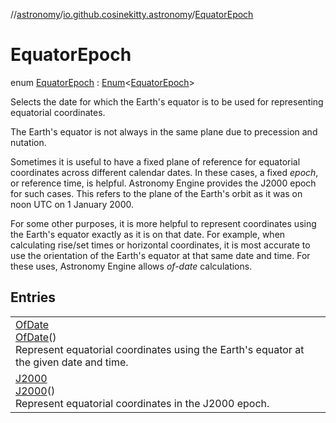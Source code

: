 //[astronomy](../../../index.md)/[io.github.cosinekitty.astronomy](../index.md)/[EquatorEpoch](index.md)

# EquatorEpoch

enum [EquatorEpoch](index.md) : [Enum](https://kotlinlang.org/api/latest/jvm/stdlib/kotlin/-enum/index.html)&lt;[EquatorEpoch](index.md)&gt; 

Selects the date for which the Earth's equator is to be used for representing equatorial coordinates.

The Earth's equator is not always in the same plane due to precession and nutation.

Sometimes it is useful to have a fixed plane of reference for equatorial coordinates across different calendar dates.  In these cases, a fixed *epoch*, or reference time, is helpful. Astronomy Engine provides the J2000 epoch for such cases.  This refers to the plane of the Earth's orbit as it was on noon UTC on 1 January 2000.

For some other purposes, it is more helpful to represent coordinates using the Earth's equator exactly as it is on that date. For example, when calculating rise/set times or horizontal coordinates, it is most accurate to use the orientation of the Earth's equator at that same date and time. For these uses, Astronomy Engine allows *of-date* calculations.

## Entries

| | |
|---|---|
| [OfDate](-of-date/index.md)<br>[OfDate](-of-date/index.md)()<br>Represent equatorial coordinates using the Earth's equator at the given date and time. |
| [J2000](-j2000/index.md)<br>[J2000](-j2000/index.md)()<br>Represent equatorial coordinates in the J2000 epoch. |

